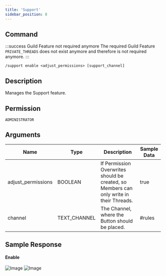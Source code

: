 ```yaml
---
title: 'Support'
sidebar_position: 8
---
```


## Command
:::success Guild Feature not required anymore
The required Guild Feature `PRIVATE_THREADS` does not exist anymore and therefore is not required anymore.
:::
```
/support enable <adjust_permissions> [support_channel]
```

## Description
Manages the Support feature.

## Permission
`ADMINISTRATOR`

## Arguments
| Name | Type | Description | Sample Data |
| ---- | ---- | ----------- | ----------- |
| adjust_permissions | BOOLEAN | If Permission Overwrites should be created, so Members can only write in their Threads. | true |
| channel | TEXT_CHANNEL | The Channel, where the Button should be placed. | #rules |

## Sample Response
#### Enable
![Image](https://cdn.utilbot.co/2021-06-30_00-27-05_dd53ba66-cab2-4ad3-8730-67bae5e14508.png)
![Image](https://cdn.utilbot.co/2021-06-30_00-27-55_28599bb9-e6b0-49d8-9dca-4e99ce2bd8a1.png)

